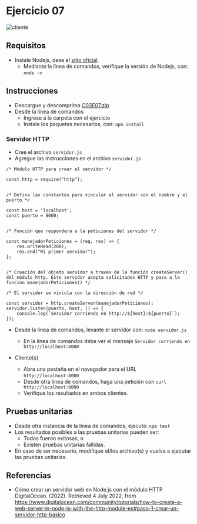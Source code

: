 # Ejercicio 07

![cliente](images/both.png)

## Requisitos

* Instale Nodejs, dese el [sitio oficial](https://nodejs.org/es/download/).
	- Mediante la línea de comandos, verifique la versión de Nodejs, con: `node -v`

## Instrucciones

* Descargue y descomprima [C03E07.zip](../../zips/C03E07.zip)
* Desde la línea de comandos
	+ Ingrese a la carpeta con el ejercicio
	+ Instale los paquetes necesarios, con: `npm install`

### Servidor HTTP

* Cree el archivo `servidor.js`
* Agregue las instrucciones en el archivo `servidor.js`

```
/* Módulo HTTP para crear el servidor */

const http = require("http");


/* Defina las constantes para vincular el servidor con el nombre y el puerto */

const host = 'localhost';
const puerto = 8000;


/* Función que responderá a la peticiones del servidor */

const manejadorPeticiones = (req, res) => {
    res.writeHead(200);
    res.end("Mi primer servidor");
};


/* Creación del objeto servidor a través de la función createServer() del módulo http. Este servidor acepta solicitudes HTTP y pasa a la función manejadorPeticiones() */

/* El servidor se vincula con la dirección de red */

const servidor = http.createServer(manejadorPeticiones);
servidor.listen(puerto, host, () => {
    console.log(`Servidor corriendo en http://${host}:${puerto}`);
});

```

* Desde la línea de comandos, levante el servidor con: `node servidor.js`
	- En la línea de comandos debe ver el mensaje `Servidor corriendo en http://localhost:8000`

* Cliente(s) 
	- Abra una pestaña en el navegador para el URL `http://localhost:8000`
	- Desde otra línea de comandos, haga una petición con `curl http://localhost:8000`
	- Verifique los resultados en ambos clientes.


## Pruebas unitarias

* Desde otra instancia de la línea de comandos, ejecute: `npm test`
* Los resultados posibles a las pruebas unitarias pueden ser: 
	+ Todos fueron exitosas, o
	+ Existen pruebas unitarias fallidas.
* En caso de ser necesario, modifique el/los archivo(s) y vuelva a ejecutar las pruebas unitarias. 

## Referencias 

* Cómo crear un servidor web en Node.js con el módulo HTTP DigitalOcean. (2022). Retrieved 4 July 2022, from https://www.digitalocean.com/community/tutorials/how-to-create-a-web-server-in-node-js-with-the-http-module-es#paso-1-crear-un-servidor-http-basico